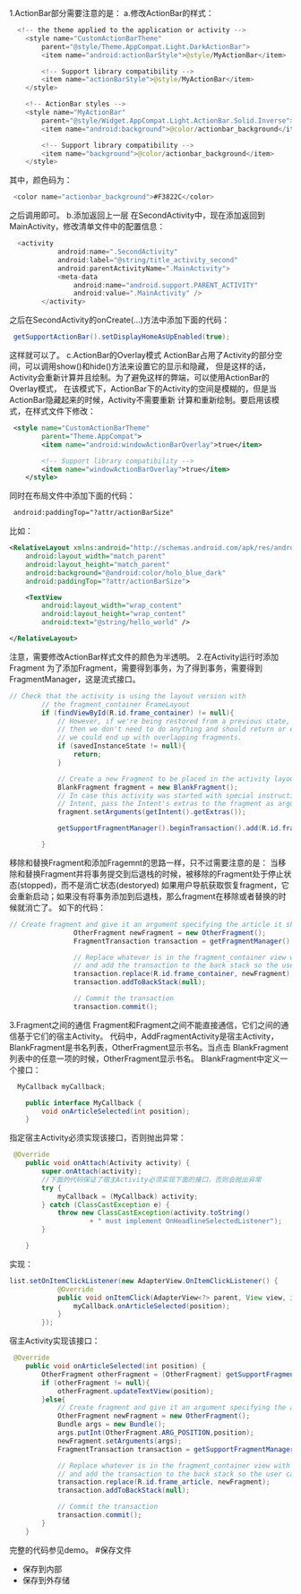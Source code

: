 1.ActionBar部分需要注意的是：
a.修改ActionBar的样式：
```java
  <!-- the theme applied to the application or activity -->
    <style name="CustomActionBarTheme"
        parent="@style/Theme.AppCompat.Light.DarkActionBar">
        <item name="android:actionBarStyle">@style/MyActionBar</item>

        <!-- Support library compatibility -->
        <item name="actionBarStyle">@style/MyActionBar</item>
    </style>

    <!-- ActionBar styles -->
    <style name="MyActionBar"
        parent="@style/Widget.AppCompat.Light.ActionBar.Solid.Inverse">
        <item name="android:background">@color/actionbar_background</item>

        <!-- Support library compatibility -->
        <item name="background">@color/actionbar_background</item>
    </style>
```
其中，颜色码为：
```java
 <color name="actionbar_background">#F3822C</color>
```
之后调用即可。
b.添加返回上一层
在SecondActivity中，现在添加返回到MainActivity，修改清单文件中的配置信息：
```java
  <activity
            android:name=".SecondActivity"
            android:label="@string/title_activity_second"
            android:parentActivityName=".MainActivity">
            <meta-data
                android:name="android.support.PARENT_ACTIVITY"
                android:value=".MainActivity" />
        </activity>
```
之后在SecondActivity的onCreate(...)方法中添加下面的代码：
```java
 getSupportActionBar().setDisplayHomeAsUpEnabled(true);
```
这样就可以了。
c.ActionBar的Overlay模式
ActionBar占用了Activity的部分空间，可以调用show()和hide()方法来设置它的显示和隐藏，
但是这样的话，Activity会重新计算并且绘制。为了避免这样的弊端，可以使用ActionBar的Overlay模式，
在该模式下，ActionBar下的Activity的空间是模糊的，但是当ActionBar隐藏起来的时候，Activity不需要重新
计算和重新绘制。要启用该模式，在样式文件下修改：
```xml
 <style name="CustomActionBarTheme"
        parent="Theme.AppCompat">
        <item name="android:windowActionBarOverlay">true</item>

        <!-- Support library compatibility -->
        <item name="windowActionBarOverlay">true</item>
    </style>
```
同时在布局文件中添加下面的代码：
```xml
 android:paddingTop="?attr/actionBarSize"
```
比如：
```xml
<RelativeLayout xmlns:android="http://schemas.android.com/apk/res/android"
    android:layout_width="match_parent"
    android:layout_height="match_parent"
    android:background="@android:color/holo_blue_dark"
    android:paddingTop="?attr/actionBarSize">

    <TextView
        android:layout_width="wrap_content"
        android:layout_height="wrap_content"
        android:text="@string/hello_world" />

</RelativeLayout>
```
注意，需要修改ActionBar样式文件的颜色为半透明。
2.在Activity运行时添加Fragment
为了添加Fragment，需要得到事务，为了得到事务，需要得到FragmentManager，这是流式接口。
```java
// Check that the activity is using the layout version with
        // the fragment_container FrameLayout
        if (findViewById(R.id.frame_container) != null){
            // However, if we're being restored from a previous state,
            // then we don't need to do anything and should return or else
            // we could end up with overlapping fragments.
            if (savedInstanceState != null){
                return;
            }

            // Create a new Fragment to be placed in the activity layout
            BlankFragment fragment = new BlankFragment();
            // In case this activity was started with special instructions from an
            // Intent, pass the Intent's extras to the fragment as arguments
            fragment.setArguments(getIntent().getExtras());

            getSupportFragmentManager().beginTransaction().add(R.id.frame_container,fragment).commit();

        }
```
移除和替换Fragment和添加Fragemnt的思路一样，只不过需要注意的是：
当移除和替换Fragment并将事务提交到后退栈的时候，被移除的Fragment处于停止状态(stopped)，而不是消亡状态(destoryed)
如果用户导航获取恢复fragment，它会重新启动；如果没有将事务添加到后退栈，那么fragment在移除或者替换的时候就消亡了。
如下的代码：
```java
// Create fragment and give it an argument specifying the article it should show
                OtherFragment newFragment = new OtherFragment();
                FragmentTransaction transaction = getFragmentManager().beginTransaction();

                // Replace whatever is in the fragment_container view with this fragment,
                // and add the transaction to the back stack so the user can navigate back
                transaction.replace(R.id.frame_container, newFragment);
                transaction.addToBackStack(null);

                // Commit the transaction
                transaction.commit();
```
3.Fragment之间的通信
Fragment和Fragment之间不能直接通信，它们之间的通信基于它们的宿主Activity。
代码中，AddFragmentActivity是宿主Activity，BlankFragment是书名列表，OtherFragment显示书名。当点击
BlankFragment列表中的任意一项的时候，OtherFragment显示书名。
BlankFragment中定义一个接口：
```java
  MyCallback myCallback;

    public interface MyCallback {
        void onArticleSelected(int position);
    }
```
指定宿主Activity必须实现该接口，否则抛出异常：
```java
 @Override
    public void onAttach(Activity activity) {
        super.onAttach(activity);
        //下面的代码保证了宿主Activity必须实现下面的接口，否则会抛出异常
        try {
            myCallback = (MyCallback) activity;
        } catch (ClassCastException e) {
            throw new ClassCastException(activity.toString()
                    + " must implement OnHeadlineSelectedListener");
        }

    }
```
实现：
```java
list.setOnItemClickListener(new AdapterView.OnItemClickListener() {
            @Override
            public void onItemClick(AdapterView<?> parent, View view, int position, long id) {
                myCallback.onArticleSelected(position);
            }
        });
```
宿主Activity实现该接口：
```java
 @Override
    public void onArticleSelected(int position) {
        OtherFragment otherFragment = (OtherFragment) getSupportFragmentManager().findFragmentById(R.id.frame_article);
        if (otherFragment != null){
            otherFragment.updateTextView(position);
        }else{
            // Create fragment and give it an argument specifying the article it should show
            OtherFragment newFragment = new OtherFragment();
            Bundle args = new Bundle();
            args.putInt(OtherFragment.ARG_POSITION,position);
            newFragment.setArguments(args);
            FragmentTransaction transaction = getSupportFragmentManager().beginTransaction();

            // Replace whatever is in the fragment_container view with this fragment,
            // and add the transaction to the back stack so the user can navigate back
            transaction.replace(R.id.frame_article, newFragment);
            transaction.addToBackStack(null);

            // Commit the transaction
            transaction.commit();
        }
    }
```
完整的代码参见demo。
#保存文件
* 保存到内部
* 保存到外存储

















